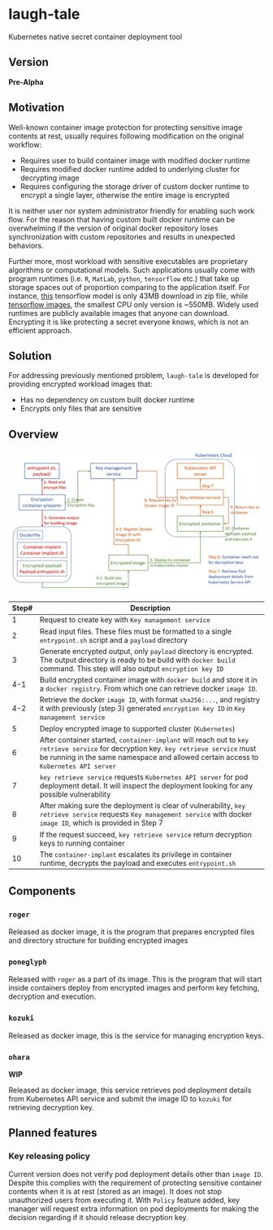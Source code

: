 # laugh-tale

Kubernetes native secret container deployment tool

## Version

**Pre-Alpha**

## Motivation

Well-known container image protection for protecting sensitive image contents at rest,
usually requires following modification on the original workflow:
- Requires user to build container image with modified docker runtime 
- Requires modified docker runtime added to underlying cluster for decrypting image
- Requires configuring the storage driver of custom docker runtime to encrypt a single layer, otherwise the entire image is encrypted

It is neither user nor system administrator friendly for enabling such work flow.
For the reason that having custom built docker runtime can be overwhelming if the version of original
docker repository loses synchronization with custom repositories and results in unexpected behaviors.

Further more, most workload with sensitive executables are proprietary algorithms or computational models.
Such applications usually come with program runtimes (i.e. `R`, `MatLab`, `python`, `tensorflow` etc.) that take up
storage spaces out of proportion comparing to the application itself. For instance, [this](https://github.com/tensorflow/gan) tensorflow model is only 43MB download in zip file, while [tensorflow images](https://hub.docker.com/r/tensorflow/tensorflow/tags), the smallest CPU only version is ~550MB. Widely used runtimes are publicly available images that anyone can download. Encrypting it is like protecting a secret everyone knows, which is not an efficient approach.

## Solution

For addressing previously mentioned problem, `laugh-tale` is developed for providing encrypted workload images that:
- Has no dependency on custom built docker runtime
- Encrypts only files that are sensitive


## Overview

![](doc/pics/overview.png)

Step# | Description
------|-------------
1 | Request to create key with `Key management service`
2 | Read input files. These files must be formatted to a single `entrypoint.sh` script and a `payload` directory
3 | Generate encrypted output, only `payload` directory is encrypted. The output directory is ready to be build with `docker build` command. This step will also output `encryption key ID`
4-1 | Build encrypted container image with `docker build` and store it in a `docker registry`. From which one can retrieve docker `image ID`.
4-2 | Retrieve the docker `image ID`, with format `sha256:...`, and registry it with previously (step 3) generated `encryption key ID` in `Key management service`
5 | Deploy encrypted image to supported cluster (`Kubernetes`)
6 | After container started, `container-implant` will reach out to `key retrieve service` for decryption key. `key retrieve service` must be running in the same namespace and allowed certain access to `Kubernetes API server`
7 | `key retrieve service` requests `Kubernetes API server` for pod deployment detail. It will inspect the deployment looking for any possible vulnerability
8 | After making sure the deployment is clear of vulnerability, `key retrieve service` requests `Key management service` with docker `image ID`, which is provided in Step 7
9 | If the request succeed, `key retrieve service` return decryption keys to running container
10 | The `container-implant` escalates its privilege in container runtime, decrypts the payload and executes `entrypoint.sh`


## Components

### `roger`

Released as docker image, it is the program that prepares encrypted files and directory structure for
building encrypted images

### `poneglyph`

Released with `roger` as a part of its image. This is the program that will start inside containers deploy from
encrypted images and perform key fetching, decryption and execution.

### `kozuki`

Released as docker image, this is the service for managing encryption keys.

### `ohara`

**WIP**

Released as docker image, this service retrieves pod deployment details from Kubernetes API service and
submit the image ID to `kozuki` for retrieving decryption key.


## Planned features

### Key releasing policy

Current version does not verify pod deployment details other than `image ID`. Despite this complies with
the requirement of protecting sensitive container contents when it is at rest (stored as an image).
It does not stop unauthorized users from executing it. With `Policy` feature added, key manager will request
extra information on pod deployments for making the decision regarding if it should release decryption key.